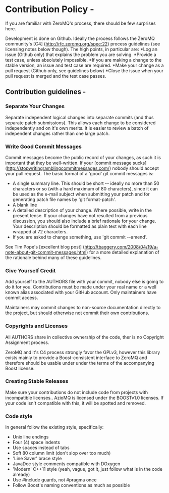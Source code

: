# Contribution Policy -

If you are familiar with ZeroMQ's process, there should be few surprises here.

Development is done on Github. Ideally the process follows the ZeroMQ community's
[C4] (http://rfc.zeromq.org/spec:22) process guidelines (see licensing notes
below though). The high points, in particular are:
*Log an issue (Github only) that explains the problem you are solving.
*Provide a test case, unless absolutely impossible.
*If you are making a change to the stable version, an issue and test case
are required.
*Make your change as a pull request (Github only, see guidelines below)
*Close the issue when your pull request is merged and the test case passes.

## Contribution guidelines -

### Separate Your Changes

Separate independent logical changes into separate commits (and thus separate
patch submissions). This allows each change to be considered independently and
on it's own merits.  It is easier to review a batch of independent changes rather
than one large patch.

### Write Good Commit Messages

Commit messages become the public record of your changes, as such it is important
that they be well-written. If your [commit message sucks] (http://stopwritingramblingcommitmessages.com/)
nobody should accept your pull request.  The basic format of a 'good' git commit
messages is:

* A single summary line.  This should be short -- ideally no more than 50 characters
or so (with a hard maximum of 80 characters), since it can be used as the e-mail
subject when submitting your patch and for generating patch file names by
'git format-patch'.
* A blank line
* A detailed description of your change.  Where possible, write in the present tense.
If your changes have not resulted from a previous discussion, you should also
include a brief rationale for your change.  Your description should be formatted
as plain text with each line wrapped at 72 characters.
* If you are asked to change something, use 'git commit --amend'.

See Tim Pope's [excellent blog post] (http://tbaggery.com/2008/04/19/a-note-about-git-commit-messages.html)
for a more detailed explanation of the rationale behind many of these guidelines.

### Give Yourself Credit

Add yourself to the AUTHORS file with your commit, nobody else is going to do it
for you.  Contributions must be made under your real name or a well known alias
associated with your GitHub account.  Only maintainers have commit access.

Maintainers may commit changes to non-source documentation directly to the project,
but should otherwise not commit their own contributions.

### Copyrights and Licenses
All AUTHORS share in collective ownership of the code, ther is no Copyright
Assignment process.

ZeroMQ and it's C4 process strongly favor the GPLv3, however this library exists
mainly to provide a Boost-consistent interface to ZeroMQ and therefore should be
usable under under the terms of the accompanying Boost license.

### Creating Stable Releases

Make sure your contributions do not include code from projects with incompatible
licenses.. AzioMQ is licensed under the BOOSTv1.0 licenses.
If your code isn't compatible with this, it will be spotted and removed.

### Code style

In general follow the existing style, specifically:
* Unix line endings
* Four (4) space indents
* Use spaces instead of tabs
* Soft 80 column limit (don't slop over too much)
* 'Line Saver' brace style
* JavaDoc style comments compatible with DOxygen
* 'Modern' C++11 style (yeah, vague, got it, just follow what is in the code
already)
* Use #include guards, not #pragma once
* Follow Boost's naming conventions as much as possible
